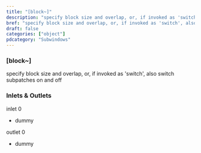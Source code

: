```yaml
---
title: "[block~]"
description: "specify block size and overlap, or, if invoked as 'switch', also switch subpatches on and off"
bref: "specify block size and overlap, or, if invoked as 'switch', also switch subpatches on and off"
draft: false
categories: ["object"]
pdcategory: "Subwindows"
---
```


### [block~]

specify block size and overlap, or, if invoked as 'switch', also switch subpatches on and off

### Inlets & Outlets

inlet 0

 - dummy

outlet 0

 - dummy
 
